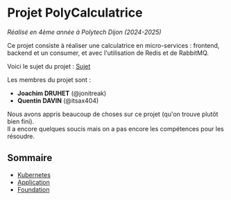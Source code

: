 # Projet PolyCalculatrice 

_Réalisé en 4ème année à Polytech Dijon (2024-2025)_

Ce projet consiste à réaliser une calculatrice en micro-services : frontend, backend et un consumer, et avec l'utilisation de Redis et de RabbitMQ.  

Voici le sujet du projet : [Sujet](https://github.com/JeromeMSD/module_virtualisation-et-cloud-computing/blob/main/projet.md)  

Les membres du projet sont : 
- **Joachim DRUHET** (@jonitreak)
- **Quentin DAVIN** (@itsax404)

Nous avons appris beaucoup de choses sur ce projet (qu'on trouve plutôt bien fini).  
Il a encore quelques soucis mais on a pas encore les compétences pour les résoudre.

## Sommaire 
- [Kubernetes](./kubernetes/README.md)
- [Application](./application/README.md)
- [Foundation](./foundation/README.md)
